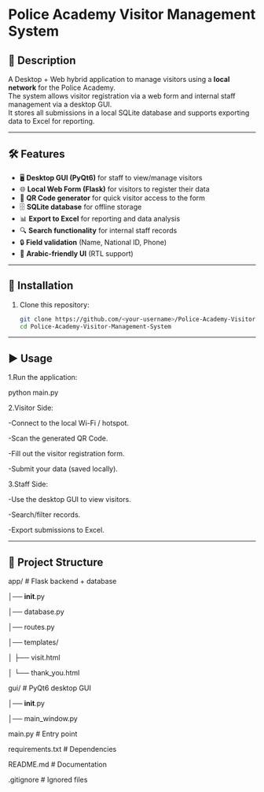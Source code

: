 # Police Academy Visitor Management System

## 📌 Description
A Desktop + Web hybrid application to manage visitors using a **local network** for the Police Academy.  
The system allows visitor registration via a web form and internal staff management via a desktop GUI.  
It stores all submissions in a local SQLite database and supports exporting data to Excel for reporting.

---

## 🛠 Features
- 🖥 **Desktop GUI (PyQt6)** for staff to view/manage visitors
- 🌐 **Local Web Form (Flask)** for visitors to register their data
- 🔑 **QR Code generator** for quick visitor access to the form
- 🗄 **SQLite database** for offline storage
- 📊 **Export to Excel** for reporting and data analysis
- 🔍 **Search functionality** for internal staff records
- 🔒 **Field validation** (Name, National ID, Phone)
- 🕌 **Arabic-friendly UI** (RTL support)

---

## 🚀 Installation

1. Clone this repository:
   ```bash
   git clone https://github.com/<your-username>/Police-Academy-Visitor-Management-System.git
   cd Police-Academy-Visitor-Management-System
---
## ▶️ Usage

1.Run the application:

python main.py

2.Visitor Side:

-Connect to the local Wi-Fi / hotspot.

-Scan the generated QR Code.

-Fill out the visitor registration form.

-Submit your data (saved locally).

3.Staff Side:

-Use the desktop GUI to view visitors.

-Search/filter records.

-Export submissions to Excel.

---
## 📂 Project Structure

app/      # Flask backend + database

│── __init__.py

│── database.py

│── routes.py

│── templates/

│    ├── visit.html

│    └── thank_you.html

gui/                # PyQt6 desktop GUI

│── __init__.py

│── main_window.py

main.py             # Entry point

requirements.txt    # Dependencies

README.md           # Documentation

.gitignore          # Ignored files



